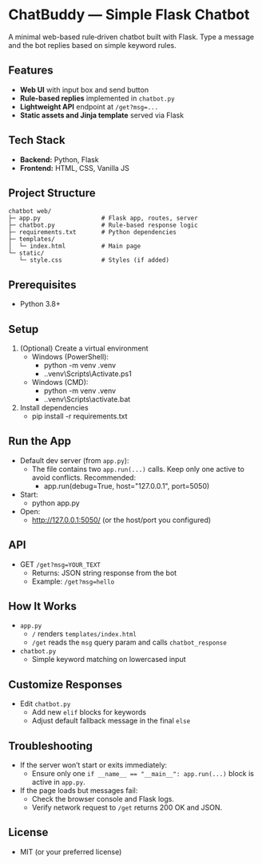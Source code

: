 # ChatBuddy — Simple Flask Chatbot

A minimal web-based rule‑driven chatbot built with Flask. Type a message and the bot replies based on simple keyword rules.

## Features
- **Web UI** with input box and send button
- **Rule-based replies** implemented in `chatbot.py`
- **Lightweight API** endpoint at `/get?msg=...`
- **Static assets and Jinja template** served via Flask

## Tech Stack
- **Backend:** Python, Flask
- **Frontend:** HTML, CSS, Vanilla JS

## Project Structure
```
chatbot web/
├─ app.py                 # Flask app, routes, server
├─ chatbot.py             # Rule-based response logic
├─ requirements.txt       # Python dependencies
├─ templates/
│  └─ index.html          # Main page
└─ static/
   └─ style.css           # Styles (if added)
```

## Prerequisites
- Python 3.8+

## Setup
1. (Optional) Create a virtual environment
   - Windows (PowerShell):
     - python -m venv .venv
     - .\.venv\Scripts\Activate.ps1
   - Windows (CMD):
     - python -m venv .venv
     - .\.venv\Scripts\activate.bat
2. Install dependencies
   - pip install -r requirements.txt

## Run the App
- Default dev server (from `app.py`):
  - The file contains two `app.run(...)` calls. Keep only one active to avoid conflicts. Recommended:
    - app.run(debug=True, host="127.0.0.1", port=5050)
- Start:
  - python app.py
- Open:
  - http://127.0.0.1:5050/ (or the host/port you configured)

## API
- GET `/get?msg=YOUR_TEXT`
  - Returns: JSON string response from the bot
  - Example: `/get?msg=hello`

## How It Works
- `app.py`
  - `/` renders `templates/index.html`
  - `/get` reads the `msg` query param and calls `chatbot_response`
- `chatbot.py`
  - Simple keyword matching on lowercased input

## Customize Responses
- Edit `chatbot.py`
  - Add new `elif` blocks for keywords
  - Adjust default fallback message in the final `else`

## Troubleshooting
- If the server won’t start or exits immediately:
  - Ensure only one `if __name__ == "__main__": app.run(...)` block is active in `app.py`.
- If the page loads but messages fail:
  - Check the browser console and Flask logs.
  - Verify network request to `/get` returns 200 OK and JSON.

## License
- MIT (or your preferred license)

